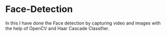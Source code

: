 # Face-Detection
In this I have done the Face detection by capturing  video and images  with the help of OpenCV and Haar Cascade Classifier.
